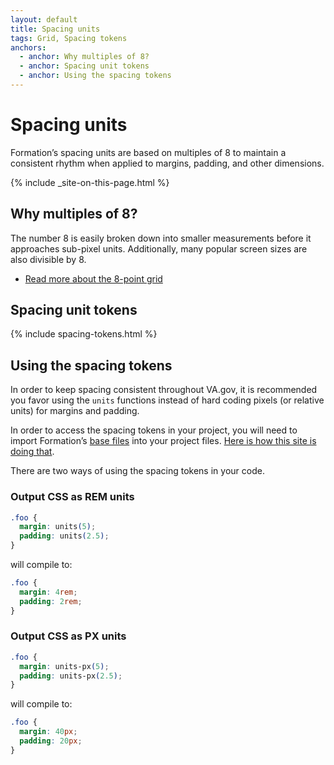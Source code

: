 ```yaml
---
layout: default
title: Spacing units
tags: Grid, Spacing tokens
anchors:
  - anchor: Why multiples of 8?
  - anchor: Spacing unit tokens
  - anchor: Using the spacing tokens
---
```


# Spacing units

<div class="va-introtext">
  Formation’s spacing units are based on multiples of 8 to maintain a consistent rhythm when applied to margins, padding, and other dimensions.
</div>

{% include _site-on-this-page.html %}

## Why multiples of 8?

The number 8 is easily broken down into smaller measurements before it approaches sub-pixel units. Additionally, many popular screen sizes are also divisible by 8.

- [Read more about the 8-point grid](https://spec.fm/specifics/8-pt-grid)

## Spacing unit tokens

{% include spacing-tokens.html %}

## Using the spacing tokens

In order to keep spacing consistent throughout VA.gov, it is recommended you favor using the `units` functions instead of hard coding pixels (or relative units) for margins and padding.

In order to access the spacing tokens in your project, you will need to import Formation’s [base files](https://github.com/department-of-veterans-affairs/veteran-facing-services-tools/tree/master/packages/formation/sass/base) into your project files. [Here is how this site is doing that](https://github.com/department-of-veterans-affairs/vets-design-system-documentation/blob/main/src/assets/stylesheets/application.scss#L5).

There are two ways of using the spacing tokens in your code.

### Output CSS as REM units

```css
.foo {
  margin: units(5);
  padding: units(2.5);  
}
```

will compile to:
```css
.foo {
  margin: 4rem;
  padding: 2rem;
}
```

### Output CSS as PX units

```css
.foo {
  margin: units-px(5);
  padding: units-px(2.5);  
}
```

will compile to:
```css
.foo {
  margin: 40px;
  padding: 20px;
}
```


